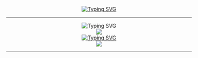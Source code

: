 <div align="center" dir="auto">
  <a href="https://git.io/typing-svg"><img src="https://readme-typing-svg.demolab.com?font=Jersey+25+Charted&size=40&duration=2000&pause=3000&color=000000&background=FFFFFF00&center=true&vCenter=true&random=false&width=435&lines=welcome+to+my+github" alt="Typing SVG" /></a>
</div>

<hr/>
<div align="center" dir="auto">
 	<img src="https://readme-typing-svg.demolab.com?font=Jersey+25+Charted&duration=2000&pause=100000&color=000000&center=true&vCenter=true&random=false&width=435&lines=Tech+Stack" alt="Typing SVG" /></a>
</div>
<div align=center>
	<img src="https://img.shields.io/badge/Python-3776AB?style=for-the-badge&logo=Python&logoColor=white">
    <br>
</div>

<div align="center" dir="auto">
 	<a href="https://git.io/typing-svg" target "_blank">
	<img src="https://readme-typing-svg.demolab.com?font=Jersey+25+Charted&duration=2000&pause=100000&color=000000&center=true&vCenter=true&random=false&width=435&lines=Blog" alt="Typing SVG" /></a>
</div>
<div align=center>
	<a href="https://velog.io/@moneyandjelly_/posts">
	<img src="https://img.shields.io/badge/Velog-20C997?style=for-the-badge&logo=Velog&logoColor=white">
    <br>
<hr/>
